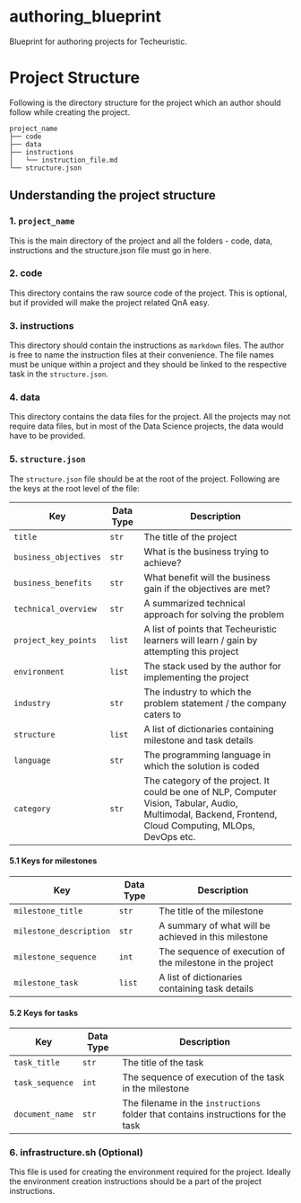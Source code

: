 # authoring_blueprint
Blueprint for authoring projects for Techeuristic.

# Project Structure

Following is the directory structure for the project which an author should follow while creating the project.

```
project_name
├── code
├── data
├── instructions
│   └── instruction_file.md
└── structure.json
```

## Understanding the project structure

### 1. `project_name`

This is the main directory of the project and all the folders - code, data, instructions and the structure.json file must go in here.
 
### 2. code

This directory contains the raw source code of the project. This is optional, but if provided will make the project related QnA easy.

### 3. instructions

This directory should contain the instructions as `markdown` files. The author is free to name the instruction files at their convenience. The file names must be unique within a project and they should be linked to the respective task in the `structure.json`.

### 4. data

This directory contains the data files for the project. All the projects may not require data files, but in most of the Data Science projects, the data would have to be provided.

### 5. `structure.json`

The `structure.json` file should be at the root of the project. Following are the keys at the root level of the file:

| Key | Data Type | Description |
| --- | --- | --- |
| `title` | `str` | The title of the project |
| `business_objectives` | `str` | What is the business trying to achieve? |
| `business_benefits` | `str` | What benefit will the business gain if the objectives are met? |
| `technical_overview` | `str` | A summarized technical approach for solving the problem |
| `project_key_points` | `list` | A list of points that Techeuristic learners will learn / gain by attempting this project |
| `environment` | `list` | The stack used by the author for implementing the project |
| `industry` | `str` | The industry to which the problem statement / the company caters to |
| `structure` | `list` | A list of dictionaries containing milestone and task details |
| `language` | `str` | The programming language in which the solution is coded |
| `category` | `str` | The category of the project. It could be one of NLP, Computer Vision, Tabular, Audio, Multimodal, Backend, Frontend, Cloud Computing, MLOps, DevOps etc. |

#### 5.1 Keys for milestones

| Key | Data Type | Description |
| --- | --- | --- |
| `milestone_title` | `str` | The title of the milestone |
| `milestone_description` | `str` | A summary of what will be achieved in this milestone |
| `milestone_sequence` | `int` | The sequence of execution of the milestone in the project |
| `milestone_task` | `list` | A list of dictionaries containing task details |

#### 5.2 Keys for tasks

| Key | Data Type | Description |
| --- | --- | --- |
| `task_title` | `str` | The title of the task |
| `task_sequence` | `int` | The sequence of execution of the task in the milestone |
| `document_name` | `str` | The filename in the `instructions` folder that contains instructions for the task |

### 6. infrastructure.sh (Optional)

This file is used for creating the environment required for the project. Ideally the environment creation instructions should be a part of the project instructions.